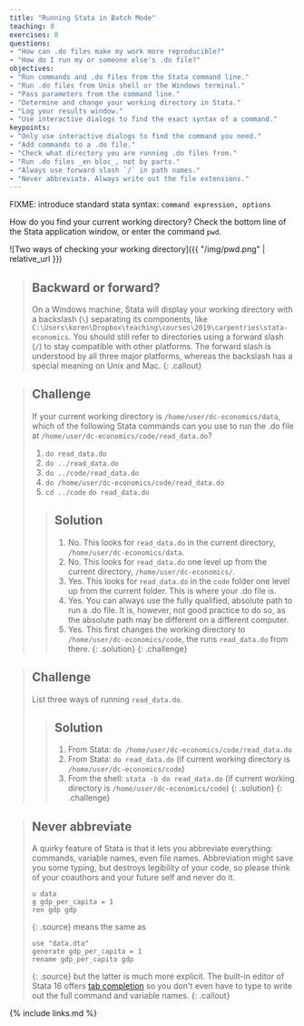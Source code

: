 ```yaml
---
title: "Running Stata in Batch Mode"
teaching: 0
exercises: 0
questions:
- "How can .do files make my work more reproducible?"
- "How do I run my or someone else's .do file?"
objectives:
- "Run commands and .do files from the Stata command line."
- "Run .do files from Unix shell or the Windows terminal."
- "Pass parameters from the command line."
- "Determine and change your working directory in Stata."
- "Log your results window."
- "Use interactive dialogs to find the exact syntax of a command."
keypoints:
- "Only use interactive dialogs to find the command you need."
- "Add commands to a .do file."
- "Check what directory you are running .do files from."
- "Run .do files _en bloc_, not by parts." 
- "Always use forward slash `/` in path names."
- "Never abbreviate. Always write out the file extensions."
---
```


FIXME: introduce standard stata syntax: `command expression, options`

How do you find your current working directory? Check the bottom line of the Stata application window, or enter the command `pwd`.

![Two ways of checking your working directory]({{ "/img/pwd.png" | relative_url }})

> ## Backward or forward?
> On a Windows machine, Stata will display your working directory with a backslash (`\`) separating its components, like
> `C:\Users\koren\Dropbox\teaching\courses\2019\carpentries\stata-economics`.
> You should still refer to directories using a forward slash (`/`) to stay compatible with other platforms. The forward slash is understood by all three major platforms, whereas the backslash has a special meaning on Unix and Mac.
{: .callout}

> ## Challenge
>
> If your current working directory is `/home/user/dc-economics/data`, which of the following Stata commands can you use to run the .do file at `/home/user/dc-economics/code/read_data.do`?
> 1. `do read_data.do`
> 2. `do ../read_data.do`
> 3. `do ../code/read_data.do`
> 4. `do /home/user/dc-economics/code/read_data.do`
> 5. `cd ../code`
>    `do read_data.do`
>
> > ## Solution
> > 1. No. This looks for `read_data.do` in the current directory, `/home/user/dc-economics/data`.
> > 2. No. This looks for `read_data.do` one level up from the current directory, `/home/user/dc-economics/`.
> > 3. Yes. This looks for `read_data.do` in the `code` folder one level up from the current folder. This is where your .do file is.
> > 4. Yes. You can always use the fully qualified, absolute path to run a .do file. It is, however, not good practice to do so, as the absolute path may be different on a different computer.
> > 5. Yes. This first changes the working directory to `/home/user/dc-economics/code`, the runs `read_data.do` from there.
> {: .solution}
{: .challenge}

> ## Challenge
>
> List three ways of running `read_data.do`.
>
> > ## Solution
> > 1. From Stata: `do /home/user/dc-economics/code/read_data.do`
> > 2. From Stata: `do read_data.do` (if current working directory is `/home/user/dc-economics/code`)
> > 3. From the shell: `stata -b do read_data.do` (if current working directory is `/home/user/dc-economics/code`)
> {: .solution}
{: .challenge}

> ## Never abbreviate
> A quirky feature of Stata is that it lets you abbreviate everything: commands, variable names, even file names. Abbreviation might save you some typing, but destroys legibility of your code, so please think of your coauthors and your future self and never do it. 
> ```
> u data
> g gdp_per_capita = 1
> ren gdp gdp
> ```
> {: .source}
> means the same as
> ```
> use "data.dta"
> generate gdp_per_capita = 1
> rename gdp_per_capita gdp
> ```
> {: .source}
> but the latter is much more explicit. The built-in editor of Stata 16 offers [tab completion](https://www.stata.com/new-in-stata/do-file-editor-autocompletion/) so you don't even have to type to write out the full command and variable names.
{: .callout}

{% include links.md %}

